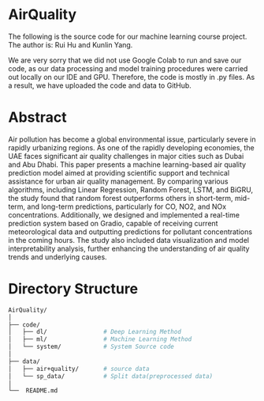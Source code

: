 # AirQuality
The following is the source code for our machine learning course project. The author is: Rui Hu and Kunlin Yang.

We are very sorry that we did not use Google Colab to run and save our code, as our data processing and model training procedures were carried out locally on our IDE and GPU. Therefore, the code is mostly in .py files. As a result, we have uploaded the code and data to GitHub.

# Abstract
Air pollution has become a global environmental issue, particularly severe in rapidly urbanizing regions. As one of the rapidly developing economies, the UAE faces significant air quality challenges in major cities such as Dubai and Abu Dhabi. This paper presents a machine learning-based air quality prediction model aimed at providing scientific support and technical assistance for urban air quality management. By comparing various algorithms, including Linear Regression, Random Forest, LSTM, and BiGRU, the study found that random forest outperforms others in short-term, mid-term, and long-term predictions, particularly for CO, NO2, and NOx concentrations. Additionally, we designed and implemented a real-time prediction system based on Gradio, capable of receiving current meteorological data and outputting predictions for pollutant concentrations in the coming hours. The study also included data visualization and model interpretability analysis, further enhancing the understanding of air quality trends and underlying causes.

# Directory Structure
```bash
AirQuality/
│
├── code/
│   ├── dl/                # Deep Learning Method
│   ├── ml/                # Machine Learning Method
│   └── system/            # System Source code
│
├── data/
│   ├── air+quality/       # source data
│   └── sp_data/           # Split data(preprocessed data)
│
└──  README.md             

